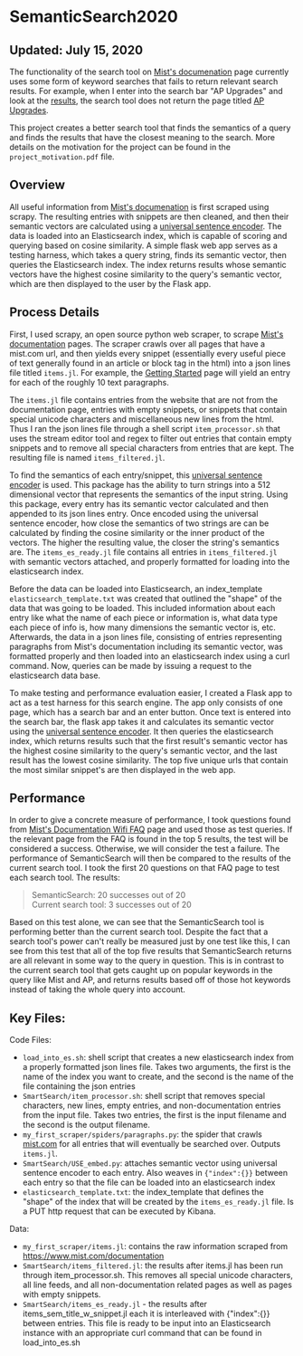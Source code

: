 SemanticSearch2020
================
Updated: July 15, 2020
-------------

The functionality of the search tool on [Mist's documenation](https://www.mist.com/documentation) page currently uses some form of keyword searches that fails to return relevant search results. For example, when I enter into the search bar "AP Upgrades" and look at the [results](https://www.mist.com/?s=AP+upgrades), the search tool does not return the page titled [AP Upgrades](https://www.mist.com/documentation/ap-upgrades/).  


This project creates a better search tool that finds the semantics of a query and finds the results that have the closest meaning to the search. More details on the motivation for the project can be found in the `project_motivation.pdf` file.

Overview
-----------
All useful information from [Mist's documenation](https://www.mist.com/documentation) is first scraped using scrapy. The resulting entries with snippets are then cleaned, and then their semantic vectors are calculated using a [universal sentence encoder](https://tfhub.dev/google/universal-sentence-encoder/4). The data is loaded into an Elasticsearch index, which is capable of scoring and querying based on cosine similarity. A simple flask web app serves as a testing harness, which takes a query string, finds its semantic vector, then queries the Elasticsearch index. The index returns results whose semantic vectors have the highest cosine similarity to the query's semantic vector, which are then displayed to the user by the Flask app. 

Process Details
----------
First, I used scrapy, an open source python web scraper, to scrape [Mist's documentation](https://www.mist.com/documentation) pages. The scraper crawls over all pages that have a mist.com url, and then yields every snippet (essentially every useful piece of text generally found in an article or block tag in the html) into a json lines file titled `items.jl`. For example, the [Getting Started](https://www.mist.com/documentation/category/getting-started/) page will yield an entry for each of the roughly 10 text paragraphs.  

The `items.jl` file contains entries from the website that are not from the documentation page, entries with empty snippets, or snippets that contain special unicode characters and miscellaneous new lines from the html. Thus I ran the json lines file through a shell script `item_processor.sh` that uses the stream editor tool and regex to filter out entries that contain empty snippets and to remove all special characters from entries that are kept. The resulting file is named `items_filtered.jl`.  

To find the semantics of each entry/snippet, this [universal sentence encoder](https://tfhub.dev/google/universal-sentence-encoder/4) is used. This package has the ability to turn strings into a 512 dimensional vector that represents the semantics of the input string. Using this package, every entry has its semantic vector calculated and then appended to its json lines entry. Once encoded using the universal sentence encoder, how close the semantics of two strings are can be calculated by finding the cosine similarity or the inner product of the vectors. The higher the resulting value, the closer the string's semantics are. The `items_es_ready.jl` file contains all entries in `items_filtered.jl` with semantic vectors attached, and properly formatted for loading into the elasticsearch index.

Before the data can be loaded into Elasticsearch, an index_template `elasticsearch_template.txt` was created that outlined the "shape" of the data that was going to be loaded. This included information about each entry like what the name of each piece or information is, what data type each piece of info is, how many dimensions the semantic vector is, etc. Afterwards, the data in a json lines file, consisting of entries representing paragraphs from Mist's documentation including its semantic vector, was formatted properly and then loaded into an elasticsearch index using a curl command. Now, queries can be made by issuing a request to the elasticsearch data base.  

To make testing and performance evaluation easier, I created a Flask app to act as a test harness for this search engine. The app only consists of one page, which has a search bar and an enter button. Once text is entered into the search bar, the flask app takes it and calculates its semantic vector using the [universal sentence encoder](https://tfhub.dev/google/universal-sentence-encoder/4). It then queries the elasticsearch index, which returns results such that the first result's semantic vector has the highest cosine similarity to the query's semantic vector, and the last result has the lowest cosine similarity. The top five unique urls that contain the most similar snippet's are then displayed in the web app.

Performance
---------------
In order to give a concrete measure of performance, I took questions found from [Mist's Documentation Wifi FAQ](https://www.mist.com/documentation/category/wifi-faq/) page and used those as test queries. If the relevant page from the FAQ is found in the top 5 results, the test will be considered a success. Otherwise, we will consider the test a failure. The performance of SemanticSearch will then be compared to the results of the current search tool. I took the first 20 questions on that FAQ page to test each search tool. The results:  
> SemanticSearch: 20 successes out of 20  
> Current search tool: 3 successes out of 20 

Based on this test alone, we can see that the SemanticSearch tool is performing better than the current search tool. Despite the fact that a search tool's power can't really be measured just by one test like this, I can see from this test that all of the top five results that SemanticSearch returns are all relevant in some way to the query in question. This is in contrast to the current search tool that gets caught up on popular keywords in the query like Mist and AP, and returns results based off of those hot keywords instead of taking  the whole query into account.  



Key Files:
-----------
Code Files:
- `load_into_es.sh`: shell script that creates a new elasticsearch index from a properly formatted json lines file. Takes two arguments, the first is the name of the index you want to create, and the second is the name of the file containing the json entries
- `SmartSearch/item_processor.sh`: shell script that removes special characters, new lines, empty entries, and non-documentation entries from the input file. Takes two entries, the first is the input filename and the second is the output filename.
- `my_first_scraper/spiders/paragraphs.py`: the spider that crawls [mist.com](http://mist.com/) for all entries that will eventually be searched over. Outputs `items.jl`.
- `SmartSearch/USE_embed.py`: attaches semantic vector using universal sentence encoder to each entry. Also weaves in `{"index":{}}` between each entry so that the file can be loaded into an elasticsearch index
- `elasticsearch_template.txt`: the index_template that defines the "shape" of the index that will be created by the `items_es_ready.jl` file. Is a PUT http request that can be executed by Kibana.

Data:
- `my_first_scraper/items.jl`:  contains the raw information scraped from https://www.mist.com/documentation
- `SmartSearch/items_filtered.jl`: the results after items.jl has been run through item_processor.sh. This removes all special unicode characters, all line feeds, and all non-documentation related pages as well as pages with empty snippets. 
- `SmartSearch/items_es_ready.jl` - the results after items_sem_title_w_snippet.jl each it is interleaved with {"index":{}} between entries. This file is ready to be input into an Elasticsearch instance with an appropriate curl command that can be found in load_into_es.sh

